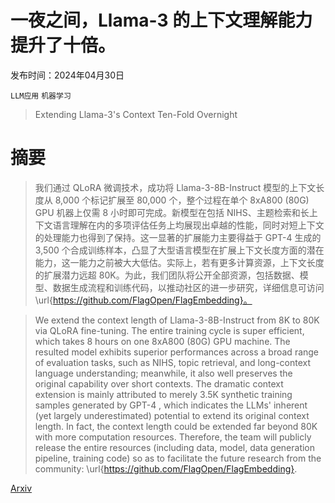 # 一夜之间，Llama-3 的上下文理解能力提升了十倍。

发布时间：2024年04月30日

`LLM应用` `机器学习`

> Extending Llama-3's Context Ten-Fold Overnight

# 摘要

> 我们通过 QLoRA 微调技术，成功将 Llama-3-8B-Instruct 模型的上下文长度从 8,000 个标记扩展至 80,000 个，整个过程在单个 8xA800 (80G) GPU 机器上仅需 8 小时即可完成。新模型在包括 NIHS、主题检索和长上下文语言理解在内的多项评估任务上均展现出卓越的性能，同时对短上下文的处理能力也得到了保持。这一显著的扩展能力主要得益于 GPT-4 生成的 3,500 个合成训练样本，凸显了大型语言模型在扩展上下文长度方面的潜在能力，这一能力之前被大大低估。实际上，若有更多计算资源，上下文长度的扩展潜力远超 80K。为此，我们团队将公开全部资源，包括数据、模型、数据生成流程和训练代码，以推动社区的进一步研究，详细信息可访问 \url{https://github.com/FlagOpen/FlagEmbedding}。

> We extend the context length of Llama-3-8B-Instruct from 8K to 80K via QLoRA fine-tuning. The entire training cycle is super efficient, which takes 8 hours on one 8xA800 (80G) GPU machine. The resulted model exhibits superior performances across a broad range of evaluation tasks, such as NIHS, topic retrieval, and long-context language understanding; meanwhile, it also well preserves the original capability over short contexts. The dramatic context extension is mainly attributed to merely 3.5K synthetic training samples generated by GPT-4 , which indicates the LLMs' inherent (yet largely underestimated) potential to extend its original context length. In fact, the context length could be extended far beyond 80K with more computation resources. Therefore, the team will publicly release the entire resources (including data, model, data generation pipeline, training code) so as to facilitate the future research from the community: \url{https://github.com/FlagOpen/FlagEmbedding}.

[Arxiv](https://arxiv.org/abs/2404.19553)